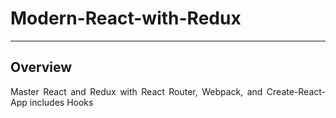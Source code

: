 # Modern-React-with-Redux

---

## Overview

<p align="justify">
Master React and Redux with React Router, Webpack, and Create-React-App includes Hooks
</p>
